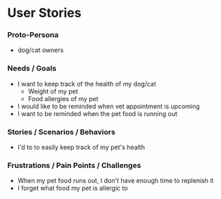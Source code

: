 # User Stories
### Proto-Persona
- dog/cat owners

### Needs / Goals
- I want to keep track of the health of my dog/cat
    - Weight of my pet
    - Food allergies of my pet 
- I would like to be reminded when vet appointment is upcoming
- I want to be reminded when the pet food is running out


### Stories / Scenarios / Behaviors
- I'd to to easily keep track of my pet's health


### Frustrations / Pain Points / Challenges
- When my pet food runs out, I don't have enough time to replenish it
- I forget what food my pet is allergic to
